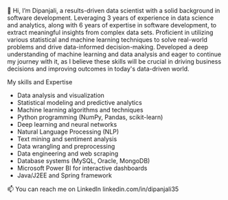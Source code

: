 👋 Hi, I’m Dipanjali, a results-driven data scientist with a solid background in software development. Leveraging 3 years of experience in data science and analytics, along with 6 years of expertise in software development, to extract meaningful insights from complex data sets. Proficient in utilizing various statistical and machine learning techniques to solve real-world problems and drive data-informed decision-making. Developed a deep understanding of machine learning and data analysis and eager to continue my journey with it, as I believe these skills will be crucial in driving business decisions and improving outcomes in today's data-driven world.

My skills and Expertise

- Data analysis and visualization
- Statistical modeling and predictive analytics
- Machine learning algorithms and techniques
- Python programming (NumPy, Pandas, scikit-learn)
- Deep learning and neural networks
- Natural Language Processing (NLP)
- Text mining and sentiment analysis
- Data wrangling and preprocessing
- Data engineering and web scraping
- Database systems (MySQL, Oracle, MongoDB)
- Microsoft Power BI for interactive dashboards
- Java/J2EE and Spring framework
 
📫 You can reach me on LinkedIn  linkedin.com/in/dipanjali35

<!---
anjalicset/anjalicset is a ✨ special ✨ repository because its `README.md` (this file) appears on your GitHub profile.
You can click the Preview link to take a look at your changes.
--->
